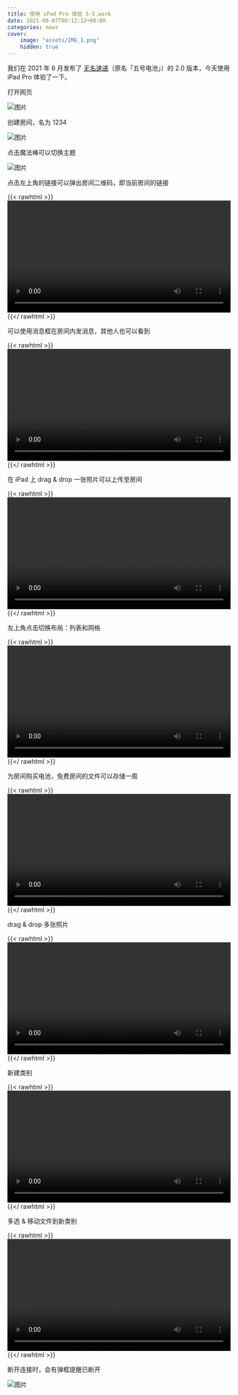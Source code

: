 ```yaml
---
title: 使用 iPad Pro 体验 5-5.work
date: 2021-09-07T00:12:12+08:00
categories: news
cover:
    image: "assets/IMG_1.png"
    hidden: true
---
```


我们在 2021 年 6 月发布了 [无名速递](https://5-5.work)（原名「五号电池」）的 2.0 版本，今天使用 iPad Pro 体验了一下。

打开网页

![图片](assets/IMG_1.png)

创建房间，名为 1234

![图片](assets/IMG_2.png)

点击魔法棒可以切换主题

![图片](assets/IMG_3.png)

点击左上角的链接可以弹出房间二维码，即当前房间的链接

{{< rawhtml >}}
<video controls width=100%>
    <source src="assets/qrcode.mov">
</video>
{{</ rawhtml >}}

可以使用消息框在房间内发消息，其他人也可以看到

{{< rawhtml >}}
<video controls width=100%>
    <source src="assets/message.MP4" type="video/mp4">
</video>
{{</ rawhtml >}}

在 iPad 上 drag & drop 一张照片可以上传至房间

{{< rawhtml >}}
<video controls width=100%>
    <source src="assets/add1photo.MP4" type="video/mp4">
</video>
{{</ rawhtml >}}

左上角点击切换布局：列表和网格

{{< rawhtml >}}
<video controls width=100%>
    <source src="assets/layout.MP4" type="video/mp4">
</video>
{{</ rawhtml >}}

为房间购买电池，免费房间的文件可以存储一周

{{< rawhtml >}}
<video controls width=100%>
    <source src="assets/payment.MP4" type="video/mp4">
</video>
{{</ rawhtml >}}

drag & drop 多张照片

{{< rawhtml >}}
<video controls width=100%>
    <source src="assets/add_photos.MP4" type="video/mp4">
</video>
{{</ rawhtml >}}

新建类别

{{< rawhtml >}}
<video controls width=100%>
    <source src="assets/add_category.MP4" type="video/mp4">
</video>
{{</ rawhtml >}}

多选 & 移动文件到新类别

{{< rawhtml >}}
<video controls width=100%>
    <source src="assets/add_photos.MP4" type="video/mp4">
</video>
{{</ rawhtml >}}

断开连接时，会有弹框提醒已断开

![图片](assets/IMG_4.png)